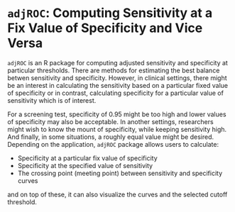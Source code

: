 `adjROC`: Computing Sensitivity at a Fix Value of Specificity and Vice Versa
============================================================================================================

`adjROC` is an R package for computing adjusted sensitivity and specificity at particular thresholds. There are 
methods for estimating the best balance betwen sensitivity and specificity. However, in clinical settings, 
there might be an interest in calculating the sensitivity based on a particular fixed value of specificity or 
in contrast, calculating specificity for a particular value of sensitivity which is of interest. 

For a screening test, specificity of 0.95 might be too high and lower values of specificity may also be acceptable. 
In another settings, researchers might wish to know the mount of specificity, while keeping sensitivity high. And finally, 
in some situations, a roughly equal value might be desired. Depending on the application, `adjROC` package allows 
users to calculate:

- Specificity at a particular fix value of specificity
- Specificity at the specified value of sensitivity
- The crossing point (meeting point) between sensitivity and specificity curves

and on top of these, it can also visualize the curves and the selected cutoff threshold. 

